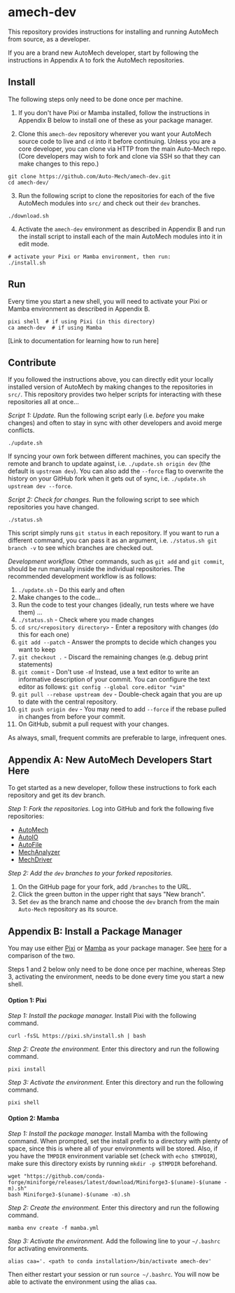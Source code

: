 # amech-dev

This repository provides instructions for installing and running AutoMech from source,
as a developer.

If you are a brand new AutoMech developer, start by following the instructions in
Appendix A to fork the AutoMech repositories.

## Install

The following steps only need to be done once per machine.

1. If you don't have Pixi or Mamba installed, follow the instructions in Appendix B
below to install one of these as your package manager.

2. Clone this `amech-dev` repository wherever you want your AutoMech source code to
live and `cd` into it before continuing.
Unless you are a core developer, you can clone via HTTP from the main Auto-Mech repo.
(Core developers may wish to fork and clone via SSH so that they can make changes to
this repo.)
```
git clone https://github.com/Auto-Mech/amech-dev.git
cd amech-dev/
```

3. Run the following script to clone the repositories for each of the five AutoMech
modules into `src/` and check out their `dev` branches.
```
./download.sh
```

4. Activate the `amech-dev` environment as described in Appendix B and run the install
script to install each of the main AutoMech modules into it in edit mode.
```
# activate your Pixi or Mamba environment, then run:
./install.sh
```

## Run

Every time you start a new shell, you will need to activate your Pixi or Mamba
environment as described in Appendix B.
```
pixi shell  # if using Pixi (in this directory)
ca amech-dev  # if using Mamba
```
[Link to documentation for learning how to run here]

## Contribute

If you followed the instructions above, you can directly edit your locally installed
version of AutoMech by making changes to the repositories in `src/`.
This repository provides two helper scripts for interacting with these repositories all at once...

*Script 1: Update.*
Run the following script early (i.e. *before* you make changes) and often to stay in
sync with other developers and avoid merge conflicts.
```
./update.sh
```
If syncing your own fork between different machines, you can specify the remote and
branch to update against, i.e. `./update.sh origin dev` (the default is `upstream dev`).
You can also add the `--force` flag to overwrite the history on your GitHub fork when it
gets out of sync, i.e.  `./update.sh upstream dev --force`.

*Script 2: Check for changes.*
Run the following script to see which repositories you have changed.
```
./status.sh
```
This script simply runs `git status` in each repository.
If you want to run a different command, you can pass it as an argument, i.e. `./status.sh git branch -v` to see which branches are checked out.

*Development workflow.*
Other commands, such as `git add` and `git commit`, should be run manually inside the
individual repositories.
The recommended development workflow is as follows:

1. `./update.sh` - Do this early and often
2. Make changes to the code...
3. Run the code to test your changes (ideally, run tests where we have them) ...
4. `./status.sh` - Check where you made changes
5. `cd src/<repository directory>` - Enter a repository with changes (do this for each one)
6. `git add --patch` - Answer the prompts to decide which changes you want to keep
7. `git checkout .` - Discard the remaining changes (e.g. debug print statements)
8. `git commit` - Don't use `-m`! Instead, use a text editor to write an informative
description of your commit. You can configure the text editor as follows: `git config
--global core.editor "vim"`
9. `git pull --rebase upstream dev` - Double-check again that you are up to date with the
central repository.
10. `git push origin dev` - You may need to add `--force` if the rebase pulled in changes from before your commit.
11. On GitHub, submit a pull request with your changes.

As always, small, frequent commits are preferable to large, infrequent ones.


## Appendix A: New AutoMech Developers Start Here

To get started as a new developer, follow these instructions to fork each repository and get its dev branch.

*Step 1: Fork the repositories.*
Log into GitHub and fork the following five repositories:

 - [AutoMech](https://github.com/Auto-Mech/autochem)
 - [AutoIO](https://github.com/Auto-Mech/autoio)
 - [AutoFile](https://github.com/Auto-Mech/autofile)
 - [MechAnalyzer](https://github.com/Auto-Mech/mechanalyzer)
 - [MechDriver](https://github.com/Auto-Mech/mechdriver)

*Step 2: Add the `dev` branches to your forked repositories.*

1. On the GitHub page for your fork, add `/branches` to the URL.
2. Click the green button in the upper right that says "New branch".
3. Set `dev` as the branch name and choose the `dev` branch from the main `Auto-Mech` repository as its source.


## Appendix B: Install a Package Manager

You may use either [Pixi](https://pixi.sh/latest/) or
[Mamba](https://mamba.readthedocs.io/en/latest/installation/mamba-installation.html) as
your package manager.
See [here](https://prefix.dev/blog/pixi_a_fast_conda_alternative) for a comparison of
the two.

Steps 1 and 2 below only need to be done once per machine, whereas Step 3, activating
the environment, needs to be done every time you start a new shell.

#### Option 1: Pixi

*Step 1: Install the package manager.*
Install Pixi with the following command.
```
curl -fsSL https://pixi.sh/install.sh | bash
```

*Step 2: Create the environment.*
Enter this directory and run the following command.
```
pixi install
```

*Step 3: Activate the environment.*
Enter this directory and run the following command.
```
pixi shell
```

#### Option 2: Mamba

*Step 1: Install the package manager.*
Install Mamba with the following command.
When prompted, set the install prefix to a directory with plenty of space, since this is where all of your environments will be stored.
Also, if you have the `TMPDIR` environment variable set (check with `echo $TMPDIR`),
make sure this directory exists by running `mkdir -p $TMPDIR` beforehand.
```
wget "https://github.com/conda-forge/miniforge/releases/latest/download/Miniforge3-$(uname)-$(uname -m).sh"
bash Miniforge3-$(uname)-$(uname -m).sh
```

*Step 2: Create the environment.*
Enter this directory and run the following command.
```
mamba env create -f mamba.yml
```

*Step 3: Activate the environment.*
Add the following line to your `~/.bashrc` for activating environments.
```
alias caa='. <path to conda installation>/bin/activate amech-dev'
```
Then either restart your session or run `source ~/.bashrc`.
You will now be able to activate the environment using the alias `caa`.

